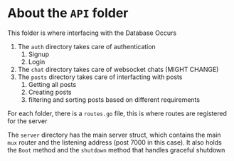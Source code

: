 # About the `API` folder

This folder is where interfacing with the Database Occurs

1. The `auth`  directory takes care of authentication
   1. Signup
   2. Login
2. The `chat`  directory takes care of websocket chats (MIGHT CHANGE)
3. The `posts` directory takes care of interfacting with posts
   1. Getting all posts
   2. Creating posts
   3. filtering and sorting posts based on different requirements

For each folder, there is a `routes.go` file, this is where routes are registered for the server

The `server` directory has the main server struct, which contains the main `mux` router and the listening address (post 7000 in this case). It also holds the `Boot` method and the `shutdown` method that handles graceful shutdown
